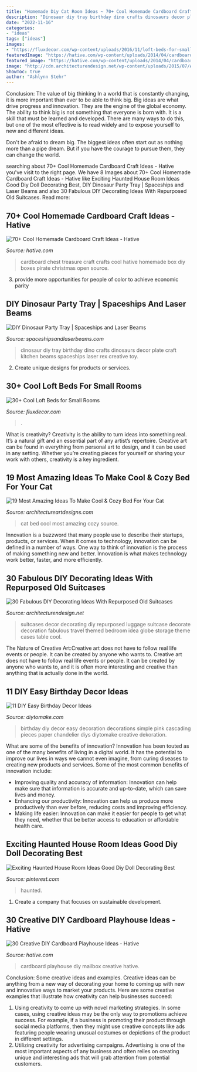 ```yaml
---
title: "Homemade Diy Cat Room Ideas ~ 70+ Cool Homemade Cardboard Craft Ideas"
description: "Dinosaur diy tray birthday dino crafts dinosaurs decor plate craft kitchen beams spaceships laser rex creative toy"
date: "2022-11-16"
categories:
- "ideas"
tags: ["ideas"]
images:
- "https://fluxdecor.com/wp-content/uploads/2016/11/loft-beds-for-small-rooms/27-loft-beds-for-small-rooms.jpg"
featuredImage: "https://hative.com/wp-content/uploads/2014/04/cardboard-playhouse/14-mailbox-cardboard-playhouse.jpg"
featured_image: "https://hative.com/wp-content/uploads/2014/04/cardboard-playhouse/14-mailbox-cardboard-playhouse.jpg"
image: "http://cdn.architecturendesign.net/wp-content/uploads/2015/07/AD-Old-Suitcases-Decor-18.jpg"
ShowToc: true
author: "Ashlynn Stehr"
---
```



Conclusion: The value of big thinking
In a world that is constantly changing, it is more important than ever to be able to think big. Big ideas are what drive progress and innovation. They are the engine of the global economy.
The ability to think big is not something that everyone is born with. It is a skill that must be learned and developed. There are many ways to do this, but one of the most effective is to read widely and to expose yourself to new and different ideas.

Don't be afraid to dream big. The biggest ideas often start out as nothing more than a pipe dream. But if you have the courage to pursue them, they can change the world.

	

		
searching about 70+ Cool Homemade Cardboard Craft Ideas - Hative you've visit to the right page. We have 8 Images about 70+ Cool Homemade Cardboard Craft Ideas - Hative like Exciting Haunted House Room Ideas Good Diy Doll Decorating Best, DIY Dinosaur Party Tray | Spaceships and Laser Beams and also 30 Fabulous DIY Decorating Ideas With Repurposed Old Suitcases. Read more:
		
    
## 70+ Cool Homemade Cardboard Craft Ideas - Hative

<img loading=lazy src="https://hative.com/wp-content/uploads/2014/04/cardboard-crafts/1-cardboard-treasure-chest.jpg" onerror="this.onerror=null;this.src='https://tse1.mm.bing.net/th?id=OIP.lZnKs_CCwscwC6OqG8SCRAHaEb&amp;pid=15.1';" alt="70+ Cool Homemade Cardboard Craft Ideas - Hative">

_Source: hative.com_

>cardboard chest treasure craft crafts cool hative homemade box diy boxes pirate christmas open source. 

	

3. provide more opportunities for people of color to achieve economic parity

    
## DIY Dinosaur Party Tray | Spaceships And Laser Beams

<img loading=lazy src="http://spaceshipsandlaserbeams.com/wp-content/uploads/2015/09/diy-dinosaur-party-ideas-tray-54.jpg" onerror="this.onerror=null;this.src='https://tse2.mm.bing.net/th?id=OIP.y598M2WpvLMPU1EZHjrcTgHaKl&amp;pid=15.1';" alt="DIY Dinosaur Party Tray | Spaceships and Laser Beams">

_Source: spaceshipsandlaserbeams.com_

>dinosaur diy tray birthday dino crafts dinosaurs decor plate craft kitchen beams spaceships laser rex creative toy. 

	

2. Create unique designs for products or services.

    
## 30+ Cool Loft Beds For Small Rooms

<img loading=lazy src="https://fluxdecor.com/wp-content/uploads/2016/11/loft-beds-for-small-rooms/27-loft-beds-for-small-rooms.jpg" onerror="this.onerror=null;this.src='https://tse4.mm.bing.net/th?id=OIP.ROpGqKEuDOYack5lrKwP4wHaMW&amp;pid=15.1';" alt="30+ Cool Loft Beds for Small Rooms">

_Source: fluxdecor.com_

>. 

	

What is creativity?
Creativity is the ability to turn ideas into something real. It’s a natural gift and an essential part of any artist’s repertoire. Creative art can be found in everything from personal art to design, and it can be used in any setting. Whether you’re creating pieces for yourself or sharing your work with others, creativity is a key ingredient.

    
## 19 Most Amazing Ideas To Make Cool &amp; Cozy Bed For Your Cat

<img loading=lazy src="https://www.architectureartdesigns.com/wp-content/uploads/2016/06/12-45-630x840.jpg" onerror="this.onerror=null;this.src='https://tse2.mm.bing.net/th?id=OIP.IlOtGl8KIMB1ZYRCddygTgHaJ4&amp;pid=15.1';" alt="19 Most Amazing Ideas To Make Cool &amp; Cozy Bed For Your Cat">

_Source: architectureartdesigns.com_

>cat bed cool most amazing cozy source. 

	

Innovation is a buzzword that many people use to describe their startups, products, or services. When it comes to technology, innovation can be defined in a number of ways. One way to think of innovation is the process of making something new and better. Innovation is what makes technology work better, faster, and more efficiently.

    
## 30 Fabulous DIY Decorating Ideas With Repurposed Old Suitcases

<img loading=lazy src="http://cdn.architecturendesign.net/wp-content/uploads/2015/07/AD-Old-Suitcases-Decor-18.jpg" onerror="this.onerror=null;this.src='https://tse3.mm.bing.net/th?id=OIP.YJRZxwZMXK32rv2SYXByBgHaJ4&amp;pid=15.1';" alt="30 Fabulous DIY Decorating Ideas With Repurposed Old Suitcases">

_Source: architecturendesign.net_

>suitcases decor decorating diy repurposed luggage suitcase decorate decoration fabulous travel themed bedroom idea globe storage theme cases table cool. 

	

The Nature of Creative Art:Creative art does not have to follow real life events or people. It can be created by anyone who wants to.
Creative art does not have to follow real life events or people. It can be created by anyone who wants to, and it is often more interesting and creative than anything that is actually done in the world.

    
## 11 DIY Easy Birthday Decor Ideas

<img loading=lazy src="https://www.diytomake.com/wp-content/uploads/2015/09/Cascading-Pink.jpg" onerror="this.onerror=null;this.src='https://tse1.mm.bing.net/th?id=OIP.ShIUAfxBwrBFdZP1GoBLVwHaLH&amp;pid=15.1';" alt="11 DIY Easy Birthday Decor Ideas">

_Source: diytomake.com_

>birthday diy decor easy decoration decorations simple pink cascading pieces paper chandelier diys diytomake creative dekoration. 

	

What are some of the benefits of innovation?
Innovation has been touted as one of the many benefits of living in a digital world. It has the potential to improve our lives in ways we cannot even imagine, from curing diseases to creating new products and services. Some of the most common benefits of innovation include: 
- Improving quality and accuracy of information: Innovation can help make sure that information is accurate and up-to-date, which can save lives and money. 
- Enhancing our productivity: Innovation can help us produce more productively than ever before, reducing costs and improving efficiency. 
- Making life easier: Innovation can make it easier for people to get what they need, whether that be better access to education or affordable health care.

    
## Exciting Haunted House Room Ideas Good Diy Doll Decorating Best

<img loading=lazy src="https://i.pinimg.com/736x/be/97/2f/be972fba202357c95a69d6a17b975048.jpg" onerror="this.onerror=null;this.src='https://tse3.mm.bing.net/th?id=OIP.lycAbNidoiJOt_ZgjrJ7ZQHaLz&amp;pid=15.1';" alt="Exciting Haunted House Room Ideas Good Diy Doll Decorating Best">

_Source: pinterest.com_

>haunted. 

	

1. Create a company that focuses on sustainable development.

    
## 30 Creative DIY Cardboard Playhouse Ideas - Hative

<img loading=lazy src="https://hative.com/wp-content/uploads/2014/04/cardboard-playhouse/14-mailbox-cardboard-playhouse.jpg" onerror="this.onerror=null;this.src='https://tse4.mm.bing.net/th?id=OIP.4W5J4DGnUj9QQMVffDvzNgHaML&amp;pid=15.1';" alt="30 Creative DIY Cardboard Playhouse Ideas - Hative">

_Source: hative.com_

>cardboard playhouse diy mailbox creative hative. 

	

Conclusion: Some creative ideas and examples.
Creative ideas can be anything from a new way of decorating your home to coming up with new and innovative ways to market your products. Here are some creative examples that illustrate how creativity can help businesses succeed:
1. Using creativity to come up with novel marketing strategies. In some cases, using creative ideas may be the only way to promotions achieve success. For example, if a business is promoting their product through social media platforms, then they might use creative concepts like ads featuring people wearing unusual costumes or depictions of the product in different settings.
2. Utilizing creativity for advertising campaigns. Advertising is one of the most important aspects of any business and often relies on creating unique and interesting ads that will grab attention from potential customers.

